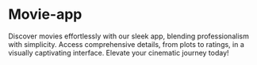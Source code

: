 # Movie-app
Discover movies effortlessly with our sleek app, blending professionalism with simplicity. Access comprehensive details, from plots to ratings, in a visually captivating interface. Elevate your cinematic journey today!
